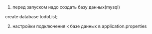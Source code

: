 1. перед запуском надо создать базу данных(mysql)

create database todoList;

2. настройки подключения к базе данных в application.properties
